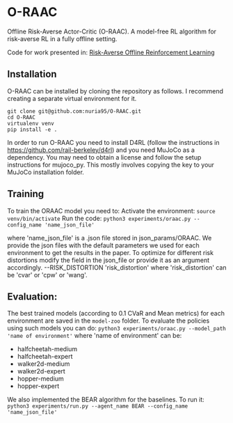 # O-RAAC
Offline Risk-Averse Actor-Critic (O-RAAC). A model-free RL algorithm for risk-averse RL in a fully offline setting.

Code for work presented in: [Risk-Averse Offline Reinforcement Learning](https://openreview.net/forum?id=TBIzh9b5eaz)

## Installation

O-RAAC can be installed by cloning the repository as follows. I recommend creating a separate virtual environment for it.

```
git clone git@github.com:nuria95/O-RAAC.git
cd O-RAAC
virtualenv venv
pip install -e .
```

In order to run O-RAAC you need to install D4RL (follow the instructions in https://github.com/rail-berkeley/d4rl) and  you need MuJoCo as a dependency. You may need to obtain a license and follow the setup instructions for mujoco_py. This mostly involves copying the key to your MuJoCo installation folder.


## Training 
To train the ORAAC model you need to:
Activate the environment:
`source venv/bin/activate`
Run the code:
`python3 experiments/oraac.py --config_name 'name_json_file'`

where 'name_json_file' is a .json file stored in json_params/ORAAC.
We provide the json files with the default parameters we used for each 
environment to get the results in the paper.
To optimize for different risk distortions modify the field in the json_file
or provide it as an argument accordingly.
--RISK_DISTORTION 'risk_distortion'
where 'risk_distortion' can be 'cvar' or 'cpw' or 'wang'.
 
## Evaluation:
The best trained models (according to 0.1 CVaR and Mean metrics) for each environment are saved in the `model-zoo` folder.
To evaluate the policies using such models you can do:
`python3 experiments/oraac.py --model_path 'name of environment'`
where 'name of environment' can be:
* halfcheetah-medium
* halfcheetah-expert
* walker2d-medium
* walker2d-expert
* hopper-medium
* hopper-expert

We also implemented the BEAR algorithm for the baselines.
To run it:
`python3 experiments/run.py --agent_name BEAR --config_name 'name_json_file'`




